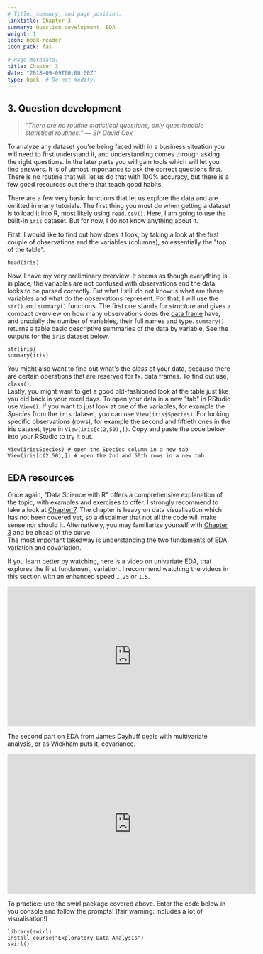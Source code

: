 ```yaml
---
# Title, summary, and page position.
linktitle: Chapter 3
summary: Question development. EDA
weight: 1
icon: book-reader
icon_pack: fas

# Page metadata.
title: Chapter 3
date: "2018-09-09T00:00:00Z"
type: book  # Do not modify.
---
```

## 3. Question development

> *“There are no routine statistical questions, only questionable statistical routines.” — Sir David Cox*

To analyze any dataset you're being faced with in a business situation you will need to first understand it, and understanding comes through asking the right questions. In the later parts you will gain tools which will let you find answers. It is of utmost importance to ask the correct questions first. There is no routine that will let us do that with 100% accuracy, but there is a few good resources out there that teach good habits.
  
There are a few very basic functions that let us explore the data and are omitted in many tutorials. The first thing you must do when getting a dataset is to load it into R, most likely using `read.csv()`. Here, I am going to use the built-in `iris` dataset. But for now, I do not know anything about it. 

First, I would like to find out how does it look, by taking a look at the first couple of observations and the variables (columns), so essentially the "top of the table".

```{r}
head(iris)
```

Now, I have my very preliminary overview. It seems as though everything is in place, the variables are not confused with observations and the data looks to be parsed correctly. But what I still do not know is what are these variables and what do the observations represent. For that, I will use the `str()` and `summary()` functions. The first one stands for _structure_ and gives a compact overview on how many observations does the [data frame](https://www.tutorialspoint.com/r/r_data_frames.htm) have, and crucially the number of variables, their full names and type. `summary()` returns a table basic descriptive summaries of the data by variable. See the outputs for the `iris` dataset below.

```{r}
str(iris)
summary(iris)
```

You might also want to find out what's the _class_ of your data, because there are certain operations that are reserved for fx. data frames. To find out use, `class()`.  
Lastly, you might want to get a good old-fashioned look at the table just like you did back in your excel days. To open your data in a new "tab" in RStudio use `View()`. If you want to just look at one of the variables, for example the _Species_ from the `iris` dataset, you can use `View(iris$Species)`. For looking specific observations (rows), for example the second and fiftieth ones in the iris dataset, type in `View(iris[c(2,50),])`. Copy and paste the code below into your RStudio to try it out.
```
View(iris$Species) # open the Species column in a new tab
View(iris[c(2,50),]) # open the 2nd and 50th rows in a new tab
```
## EDA resources

Once again, "Data Science with R" offers a comprehensive explanation of the topic, with examples and exercises to offer. I strongly recommend to take a look at [Chapter 7](https://r4ds.had.co.nz/exploratory-data-analysis.html). The chapter is heavy on data visualisation which has not been covered yet, so a discaimer that not all the code will make sense nor should it. Alternatively, you may familiarize yourself with [Chapter 3](https://r4ds.had.co.nz/data-visualisation.html) and be ahead of the curve.  
The most important takeaway is understanding the two fundaments of EDA, variation and covariation.

If you learn better by watching, here is a video on univariate EDA, that explores the first fundament, variation. I recommend watching the videos in this section with an enhanced speed `1.25` or `1.5`.

<iframe width="560" height="315" src="https://www.youtube.com/embed/ONrGJF_8onw" frameborder="0" allow="accelerometer; autoplay; encrypted-media; gyroscope; picture-in-picture; fullscreen" ></iframe>

The second part on EDA from James Dayhuff deals with multivariate analysis, or as Wickham puts it, covariance.

<iframe width="560" height="315" src="https://www.youtube.com/embed/-tTJHRaPXxk" frameborder="0" allow="accelerometer; autoplay; encrypted-media; gyroscope; picture-in-picture" allowfullscreen></iframe>

To practice: use the swirl package covered above. Enter the code below in you console and follow the prompts! (fair warning: includes a lot of visualisation!)
```
library(swirl)
install_course("Exploratory_Data_Analysis")
swirl()
```
